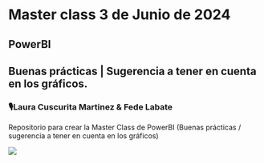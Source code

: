 # Master class 3 de Junio de 2024
## PowerBI 
## Buenas prácticas | Sugerencia a tener en cuenta en los gráficos.
### 🎙️Laura Cuscurita Martinez & Fede Labate

Repositorio para crear la Master Class de PowerBI (Buenas prácticas / sugerencia a tener en cuenta en los gráficos)

<a target="_blank" href="https://calendar.google.com/calendar/event?action=TEMPLATE&amp;tmeid=YnRjcXFpMTVoNHFvOWYzNm9oNWt1MTY0ZG8gZmhsYWJhdGVAbQ&amp;tmsrc=fhlabate%40gmail.com"><img border="0" src="https://www.google.com/calendar/images/ext/gc_button1_es-419.gif"></a>
